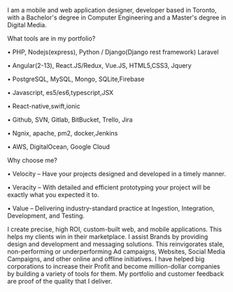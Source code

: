 I am a mobile and web application designer, developer based in Toronto, with a Bachelor's degree in Computer Engineering and a Master's degree in Digital Media.

What tools are in my portfolio?

  • PHP, Nodejs(express), Python / Django(Django rest framework) Laravel
  
  • Angular(2-13), React.JS/Redux, Vue.JS, HTML5,CSS3, Jquery
  
  • PostgreSQL, MySQL, Mongo, SQLite,Firebase
  
  • Javascript, es5/es6,typescript,JSX
  
  • React-native,swift,ionic
  
  • Github, SVN, Gitlab, BitBucket, Trello, Jira
  
  • Ngnix, apache, pm2, docker,Jenkins
  
  • AWS, DigitalOcean, Google Cloud
  

Why choose me?

  • Velocity – Have your projects designed and developed in a timely manner.
  
  • Veracity – With detailed and efficient prototyping your project will be exactly what you expected it to.
  
  • Value – Delivering industry-standard practice at Ingestion, Integration, Development, and Testing.
  

I create precise, high ROI, custom-built web, and mobile applications. This helps my clients win in their marketplace. I assist Brands by providing design and development and messaging solutions. This reinvigorates stale, non-performing or underperforming Ad campaigns, Websites, Social Media Campaigns, and other online and offline initiatives. I have helped big corporations to increase their Profit and become million-dollar companies by building a variety of tools for them. My portfolio and customer feedback are proof of the quality that I deliver.
